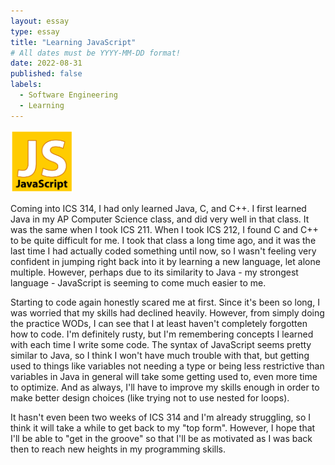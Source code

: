 ```yaml
---
layout: essay
type: essay
title: "Learning JavaScript"
# All dates must be YYYY-MM-DD format!
date: 2022-08-31
published: false
labels:
  - Software Engineering
  - Learning
---
```


<img width="100px" class="rounded float-start pe-4" src="../img/JavaScript.png" alt="JavaScript Icon">

Coming into ICS 314, I had only learned Java, C, and C++. I first learned Java in my AP Computer Science class, and did very well in that class. It was the same when I took ICS 211. When I took ICS 212, I found C and C++ to be quite difficult for me. I took that class a long time ago, and it was the last time I had actually coded something until now, so I wasn't feeling very confident in jumping right back into it by learning a new language, let alone multiple. However, perhaps due to its similarity to Java - my strongest language - JavaScript is seeming to come much easier to me. 

Starting to code again honestly scared me at first. Since it's been so long, I was worried that my skills had declined heavily. However, from simply doing the practice WODs, I can see that I at least haven't completely forgotten how to code. I'm definitely rusty, but I'm remembering concepts I learned with each time I write some code. The syntax of JavaScript seems pretty similar to Java, so I think I won't have much trouble with that, but getting used to things like variables not needing a type or being less restrictive than variables in Java in general will take some getting used to, even more time to optimize. And as always, I'll have to improve my skills enough in order to make better design choices (like trying not to use nested for loops).

It hasn't even been two weeks of ICS 314 and I'm already struggling, so I think it will take a while to get back to my "top form". However, I hope that I'll be able to "get in the groove" so that I'll be as motivated as I was back then to reach new heights in my programming skills.
